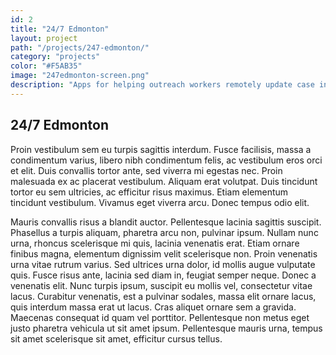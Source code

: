 ```yaml
---
id: 2
title: "24/7 Edmonton"
layout: project
path: "/projects/247-edmonton/"
category: "projects"
color: "#F5AB35"
image: "247edmonton-screen.png"
description: "Apps for helping outreach workers remotely update case information and track program statistics."
---
```


## 24/7 Edmonton

Proin vestibulum sem eu turpis sagittis interdum. Fusce facilisis, massa a condimentum varius, libero nibh condimentum felis, ac vestibulum eros orci et elit. Duis convallis tortor ante, sed viverra mi egestas nec. Proin malesuada ex ac placerat vestibulum. Aliquam erat volutpat. Duis tincidunt tortor eu sem ultricies, ac efficitur risus maximus. Etiam elementum tincidunt vestibulum. Vivamus eget viverra arcu. Donec tempus odio elit.

Mauris convallis risus a blandit auctor. Pellentesque lacinia sagittis suscipit. Phasellus a turpis aliquam, pharetra arcu non, pulvinar ipsum. Nullam nunc urna, rhoncus scelerisque mi quis, lacinia venenatis erat. Etiam ornare finibus magna, elementum dignissim velit scelerisque non. Proin venenatis urna vitae rutrum varius. Sed ultrices urna dolor, id mollis augue vulputate quis. Fusce risus ante, lacinia sed diam in, feugiat semper neque. Donec a venenatis elit. Nunc turpis ipsum, suscipit eu mollis vel, consectetur vitae lacus. Curabitur venenatis, est a pulvinar sodales, massa elit ornare lacus, quis interdum massa erat ut lacus. Cras aliquet ornare sem a gravida. Maecenas consequat id quam vel porttitor. Pellentesque non metus eget justo pharetra vehicula ut sit amet ipsum. Pellentesque mauris urna, tempus sit amet scelerisque sit amet, efficitur cursus tellus.